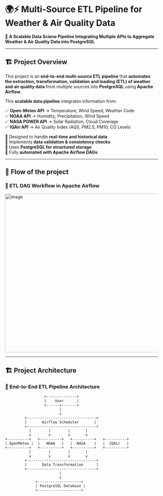 # 🌍⚡ Multi-Source ETL Pipeline for Weather & Air Quality Data  

🚀 **A Scalable Data Sciene Pipeline Integrating Multiple APIs to Aggregate Weather & Air Quality Data into PostgreSQL**  

---

## 🏗 Project Overview  
This project is an **end-to-end multi-source ETL pipeline** that **automates the extraction, transformation, validation and loading (ETL) of weather and air quality data** from multiple sources into **PostgreSQL** using **Apache Airflow**.  

This **scalable data pipeline** integrates information from:  

✅ **Open-Meteo API** → Temperature, Wind Speed, Weather Code  
✅ **NOAA API** → Humidity, Precipitation, Wind Speed  
✅ **NASA POWER API** → Solar Radiation, Cloud Coverage  
✅ **IQAir API** → Air Quality Index (AQI), PM2.5, PM10, CO Levels  

🔹 Designed to handle **real-time and historical data**  
🔹 Implements **data validation & consistency checks**  
🔹 Uses **PostgreSQL for structured storage**  
🔹 Fully **automated with Apache Airflow DAGs**  

---

## 📸 Flow of the project  
### 🔹 ETL DAG Workflow in Apache Airflow  
<img width="523" alt="image" src="https://github.com/user-attachments/assets/3555dc46-33bb-49ac-9577-72f242ceb75d" />



---

## 🏗 Project Architecture  
### 🔹 End-to-End ETL Pipeline Architecture  

                      +--------------+
                      |    User      |
                      +------+-------+
                             |
                             v
             +--------------------------------+
             |       Airflow Scheduler       |
             +--------------------------------+
               |        |        |       |
               v        v        v       v
    +----------+   +----------+   +----------+   +----------+
    | OpenMeteo |  |   NOAA   |   |  NASA    |   |  IQAir   |
    +----------+   +----------+   +----------+   +----------+
               |        |        |       |
               v        v        v       v
             +--------------------------------+
             |       Data Transformation      |
             +--------------------------------+
                             |
                             v
                  +--------------------+
                  | PostgreSQL Database |
                  +--------------------+

